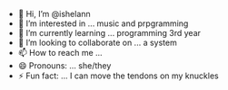 - 👋 Hi, I’m @ishelann
- 👀 I’m interested in ... music and prpgramming
- 🌱 I’m currently learning ... programming 3rd year
- 💞️ I’m looking to collaborate on ... a system
- 📫 How to reach me ...
- 😄 Pronouns: ... she/they
- ⚡ Fun fact: ... I can move the tendons on my knuckles

<!---
ishelann/ishelann is a ✨ special ✨ repository because its `README.md` (this file) appears on your GitHub profile.
You can click the Preview link to take a look at your changes.
--->

